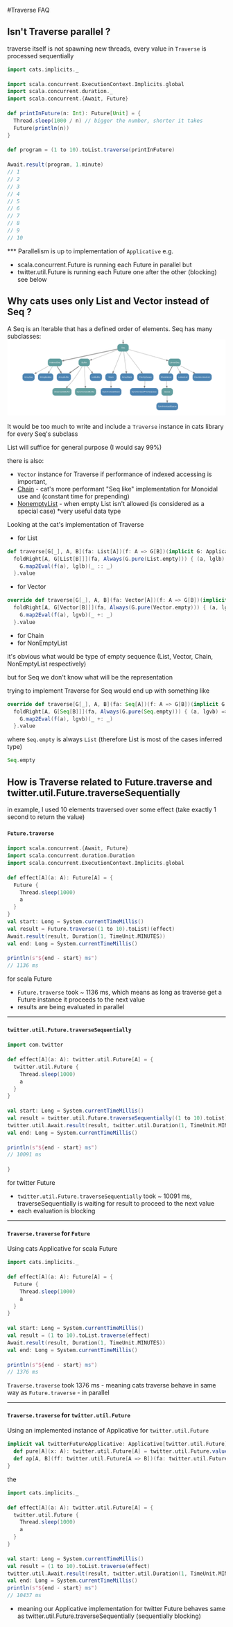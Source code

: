 #Traverse FAQ

## Isn't Traverse parallel ? 

traverse itself is not spawning new threads, every value in `Traverse` is processed sequentially   

```scala
import cats.implicits._

import scala.concurrent.ExecutionContext.Implicits.global
import scala.concurrent.duration._
import scala.concurrent.{Await, Future}

def printInFuture(n: Int): Future[Unit] = {
  Thread.sleep(1000 / n) // bigger the number, shorter it takes
  Future(println(n))
}

def program = (1 to 10).toList.traverse(printInFuture)

Await.result(program, 1.minute)
// 1
// 2
// 3
// 4
// 5
// 6
// 7
// 8
// 9
// 10
```

*** Parallelism is up to implementation of `Applicative` e.g. 
 - scala.concurrent.Future is running each Future in parallel but
 - twitter.util.Future is running each Future one after the other (blocking)
 see below

## Why cats uses only List and Vector instead of Seq ?

A Seq is an Iterable that has a defined order of elements. Seq has many subclasses:
![Seq](./img/seq.png)

It would be too much to write and include a `Traverse` instance in cats library for every Seq's subclass

List will suffice for general purpose (I would say 99%)

there is also:
- `Vector` instance for Traverse if performance of indexed accessing is important, 
- [Chain](https://typelevel.org/cats/datatypes/chain.html) - cat's more performant "Seq like" implementation for Monoidal use and (constant time for prepending)
- [NonemptyList](https://typelevel.org/cats/datatypes/nel.html) - when empty List isn't allowed (is considered as a special case) *very useful data type



Looking at the cat's implementation of Traverse

- for List
```scala
def traverse[G[_], A, B](fa: List[A])(f: A => G[B])(implicit G: Applicative[G]): G[List[B]] =
  foldRight[A, G[List[B]]](fa, Always(G.pure(List.empty))) { (a, lglb) =>
    G.map2Eval(f(a), lglb)(_ :: _)
  }.value
```

- for Vector
```scala
override def traverse[G[_], A, B](fa: Vector[A])(f: A => G[B])(implicit G: Applicative[G]): G[Vector[B]] =
  foldRight[A, G[Vector[B]]](fa, Always(G.pure(Vector.empty))) { (a, lgvb) =>
    G.map2Eval(f(a), lgvb)(_ +: _)
  }.value
```

- for Chain 
- for NonEmptyList

it's obvious what would be type of empty sequence (List, Vector, Chain, NonEmptyList respectively)

but for Seq we don't know what will be the representation

trying to implement Traverse for Seq would end up with something like 

```scala
override def traverse[G[_], A, B](fa: Seq[A])(f: A => G[B])(implicit G: Applicative[G]): G[Seq[B]] =
  foldRight[A, G[Seq[B]]](fa, Always(G.pure(Seq.empty))) { (a, lgvb) =>
    G.map2Eval(f(a), lgvb)(_ +: _)
  }.value
```

where `Seq.empty` is always `List` (therefore List is most of the cases inferred type)

```scala
Seq.empty
```

## How is Traverse related to Future.traverse and twitter.util.Future.traverseSequentially

in example, I used 10 elements traversed over some effect (take exactly 1 second to return the value) 

#### `Future.traverse`
```scala
import scala.concurrent.{Await, Future}
import scala.concurrent.duration.Duration
import scala.concurrent.ExecutionContext.Implicits.global

def effect[A](a: A): Future[A] = {
  Future {
    Thread.sleep(1000)
    a
  }
}
val start: Long = System.currentTimeMillis()
val result = Future.traverse((1 to 10).toList)(effect)
Await.result(result, Duration(1, TimeUnit.MINUTES))
val end: Long = System.currentTimeMillis()

println(s"${end - start} ms")
// 1136 ms
```
for scala Future 
- `Future.traverse` took ~ 1136 ms, which means as long as traverse get a Future instance it proceeds to the next value
- results are being evaluated in parallel

---
#### `twitter.util.Future.traverseSequentially`

```scala
import com.twitter

def effect[A](a: A): twitter.util.Future[A] = {
  twitter.util.Future {
    Thread.sleep(1000)
    a
  }
}

val start: Long = System.currentTimeMillis()
val result = twitter.util.Future.traverseSequentially((1 to 10).toList)(effect)
twitter.util.Await.result(result, twitter.util.Duration(1, TimeUnit.MINUTES))
val end: Long = System.currentTimeMillis()

println(s"${end - start} ms")
// 10091 ms

}
```

for twitter Future 
- `twitter.util.Future.traverseSequentially` took ~ 10091 ms, traverseSequentially is waiting for result to proceed to the next value 
- each evaluation is blocking

---

#### `Traverse.traverse` for `Future`

Using cats Applicative for scala Future

```scala
import cats.implicits._

def effect[A](a: A): Future[A] = {
  Future {
    Thread.sleep(1000)
    a
  }
}

val start: Long = System.currentTimeMillis()
val result = (1 to 10).toList.traverse(effect)
Await.result(result, Duration(1, TimeUnit.MINUTES))
val end: Long = System.currentTimeMillis()

println(s"${end - start} ms")
// 1376 ms
```

`Traverse.traverse` took 1376 ms - meaning cats traverse behave in same way as `Future.traverse` - in parallel

---

#### `Traverse.traverse` for `twitter.util.Future`
Using an implemented instance of Applicative for `twitter.util.Future`

```scala 
implicit val twitterFutureApplicative: Applicative[twitter.util.Future] = new Applicative[twitter.util.Future] {
  def pure[A](x: A): twitter.util.Future[A] = twitter.util.Future.value(x)
  def ap[A, B](ff: twitter.util.Future[A => B])(fa: twitter.util.Future[A]): twitter.util.Future[B] = ff.join(fa).map { case (ab, a) => ab(a) }
}
```

the

```scala
import cats.implicits._

def effect[A](a: A): twitter.util.Future[A] = {
  twitter.util.Future {
    Thread.sleep(1000)
    a
  }
}

val start: Long = System.currentTimeMillis()
val result = (1 to 10).toList.traverse(effect)
twitter.util.Await.result(result, twitter.util.Duration(1, TimeUnit.MINUTES))
val end: Long = System.currentTimeMillis()
println(s"${end - start} ms")
// 10437 ms
```
- meaning our Applicative implementation for twitter Future behaves same as twitter.util.Future.traverseSequentially (sequentially blocking)

